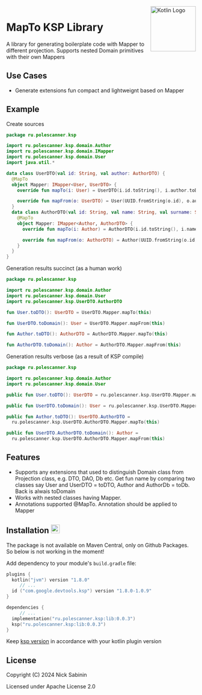 <img src="https://upload.wikimedia.org/wikipedia/commons/thumb/0/06/Kotlin_Icon.svg/512px-Kotlin_Icon.svg.png" align="right" title="Kotlin Logo" width="120" alt="Kotlin Logo">

# MapTo KSP Library

A library for generating boilerplate code with Mapper to different projection. 
Supports nested Domain primitives with their own Mappers

## Use Cases

- Generate extensions fun compact and lightweignt based on Mapper

## Example

Create sources
```Kotlin
package ru.polescanner.ksp

import ru.polescanner.ksp.domain.Author
import ru.polescanner.ksp.domain.IMapper
import ru.polescanner.ksp.domain.User
import java.util.*

data class UserDTO(val id: String, val author: AuthorDTO) {
  @MapTo
  object Mapper: IMapper<User, UserDTO> {
    override fun mapTo(i: User) = UserDTO(i.id.toString(), i.author.toDTO1())

    override fun mapFrom(o: UserDTO) = User(UUID.fromString(o.id), o.author.toDomain1())
  }
  data class AuthorDTO(val id: String, val name: String, val surname: String) {
    @MapTo
    object Mapper: IMapper<Author, AuthorDTO> {
      override fun mapTo(i: Author) = AuthorDTO(i.id.toString(), i.name, i.surname)

      override fun mapFrom(o: AuthorDTO) = Author(UUID.fromString(o.id), o.name, o.surname)
    }
  }
}
```
Generation results succinct (as a human work)
```Kotlin
package ru.polescanner.ksp

import ru.polescanner.ksp.domain.Author
import ru.polescanner.ksp.domain.User
import ru.polescanner.ksp.UserDTO.AuthorDTO

fun User.toDTO(): UserDTO = UserDTO.Mapper.mapTo(this)

fun UserDTO.toDomain(): User = UserDTO.Mapper.mapFrom(this)

fun Author.toDTO(): AuthorDTO = AuthorDTO.Mapper.mapTo(this)

fun AuthorDTO.toDomain(): Author = AuthorDTO.Mapper.mapFrom(this)
```
Generation results verbose (as a result of KSP compile)
```Kotlin
package ru.polescanner.ksp

import ru.polescanner.ksp.domain.Author
import ru.polescanner.ksp.domain.User

public fun User.toDTO(): UserDTO = ru.polescanner.ksp.UserDTO.Mapper.mapTo(this)

public fun UserDTO.toDomain(): User = ru.polescanner.ksp.UserDTO.Mapper.mapFrom(this)

public fun Author.toDTO(): UserDTO.AuthorDTO =
  ru.polescanner.ksp.UserDTO.AuthorDTO.Mapper.mapTo(this)

public fun UserDTO.AuthorDTO.toDomain(): Author =
  ru.polescanner.ksp.UserDTO.AuthorDTO.Mapper.mapFrom(this)
```


## Features
- Supports any extensions that used to distinguish Domain class from Projection class, e.g. DTO, DAO, Db etc. 
Get fun name by comparing two classes say User and UserDTO = toDTO, Author and AuthorDb = toDb. Back is alwais toDomain
- Works with nested classes having Mapper.
- Annotations supported @MapTo. Annotation should be applied to Mapper

## Installation <img src="https://i.imgur.com/iV36acM.png" width="23">

The package is not available on Maven Central, only on Github Packages. So below is not working in the moment!

Add dependency to your module's `build.gradle` file:

```Kotlin
plugins {
  kotlin("jvm") version "1.8.0"
     // ...
  id ("com.google.devtools.ksp") version "1.8.0-1.0.9"    
}

dependencies {
     // ...
  implementation("ru.polescanner.ksp:lib:0.0.3")
  ksp("ru.polescanner.ksp:lib:0.0.3")
}
```
Keep [ksp version](https://github.com/google/ksp/releases) in accordance with your kotlin plugin version

## License

Copyright (C) 2024 Nick Sabinin

Licensed under Apache License 2.0